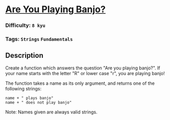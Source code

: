 # [Are You Playing Banjo?](https://www.codewars.com/kata/53af2b8861023f1d88000832)

### Difficulty: `8 kyu`

### Tags: `Strings` `Fundamentals`

## Description

Create a function which answers the question "Are you playing banjo?".
If your name starts with the letter "R" or lower case "r", you are playing banjo!

The function takes a name as its only argument, and returns one of the following strings:

```
name + " plays banjo" 
name + " does not play banjo"
```

Note: Names given are always valid strings.